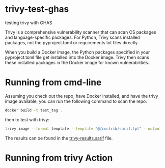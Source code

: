 # trivy-test-ghas
testing trivy with GHAS

Trivy is a comprehensive vulnerability scanner that can scan OS packages and language-specific packages. For Python, Trivy scans installed packages, not the pyproject.toml or requirements.txt files directly.

When you build a Docker image, the Python packages specified in your pyproject.toml file get installed into the Docker image. Trivy then scans these installed packages in the Docker image for known vulnerabilities.

# Running from cmd-line

Assuming you check out the repo, have Docker installed, and have the trivy image available, you can run the following command to scan the repo:

```bash
docker build -t test_tag .
```

then to test with trivy:

```bash
trivy image --format template --template "@/contrib/sarif.tpl" --output trivy-results.sarif --severity CRITICAL,HIGH test_tag
```

The results can be found in the [trivy-results.sarif](./trivy-results.sarif) file.

# Running from trivy Action